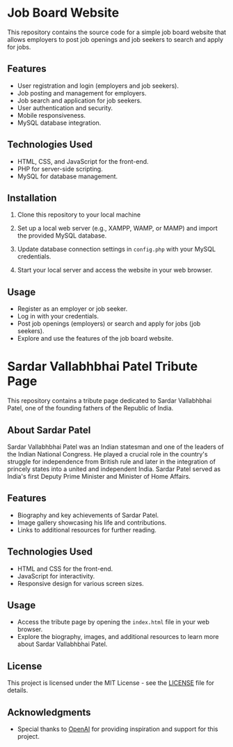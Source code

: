 # Job Board Website

This repository contains the source code for a simple job board website that allows employers to post job openings and job seekers to search and apply for jobs.

## Features

- User registration and login (employers and job seekers).
- Job posting and management for employers.
- Job search and application for job seekers.
- User authentication and security.
- Mobile responsiveness.
- MySQL database integration.

## Technologies Used

- HTML, CSS, and JavaScript for the front-end.
- PHP for server-side scripting.
- MySQL for database management.

## Installation

1. Clone this repository to your local machine

2. Set up a local web server (e.g., XAMPP, WAMP, or MAMP) and import the provided MySQL database.

3. Update database connection settings in `config.php` with your MySQL credentials.

4. Start your local server and access the website in your web browser.

## Usage

- Register as an employer or job seeker.
- Log in with your credentials.
- Post job openings (employers) or search and apply for jobs (job seekers).
- Explore and use the features of the job board website.


# Sardar Vallabhbhai Patel Tribute Page

This repository contains a tribute page dedicated to Sardar Vallabhbhai Patel, one of the founding fathers of the Republic of India.

## About Sardar Patel

Sardar Vallabhbhai Patel was an Indian statesman and one of the leaders of the Indian National Congress. He played a crucial role in the country's struggle for independence from British rule and later in the integration of princely states into a united and independent India. Sardar Patel served as India's first Deputy Prime Minister and Minister of Home Affairs.

## Features

- Biography and key achievements of Sardar Patel.
- Image gallery showcasing his life and contributions.
- Links to additional resources for further reading.

## Technologies Used

- HTML and CSS for the front-end.
- JavaScript for interactivity.
- Responsive design for various screen sizes.

## Usage

- Access the tribute page by opening the `index.html` file in your web browser.
- Explore the biography, images, and additional resources to learn more about Sardar Vallabhbhai Patel.

## License

This project is licensed under the MIT License - see the [LICENSE](LICENSE) file for details.

## Acknowledgments

- Special thanks to [OpenAI](https://openai.com) for providing inspiration and support for this project.





